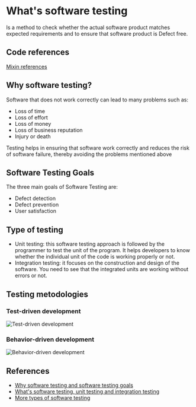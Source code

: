# What's software testing

Is a method to check whether the actual software product matches expected requirements and to ensure that software product is Defect free.

## Code references

[Mixin references](docs/testing/TESTING.md)

## Why software testing?

Software that does not work correctly can lead to many problems such as:

- Loss of time
- Loss of effort
- Loss of money
- Loss of business reputation
- Injury or death

Testing helps in ensuring that software work correctly and reduces the risk of software failure, thereby avoiding the problems mentioned above

## Software Testing Goals

The three main goals of Software Testing are:

- Defect detection
- Defect prevention
- User satisfaction

## Type of testing

- Unit testing: this software testing approach is followed by the programmer to test the unit of the program. It helps developers to know whether the individual unit of the code is working properly or not.
- Integration testing: it focuses on the construction and design of the software. You need to see that the integrated units are working without errors or not.

## Testing metodologies

### Test-driven development

![Test-driven development](https://www.xeridia.com/sites/default/files/contenidos/blog/test-driven-development.png "Test-driven development")

### Behavior-driven development

![Behavior-driven development](https://brainhub.eu/blog/wp-content/uploads/2019/03/behavior-driven-development-cycle-what-is-bdd.png "Behavior-driven development")

## References

- [Why software testing and software testing goals](https://softwaretestingfundamentals.com/)
- [What's software testing, unit testing and integration testing](https://www.guru99.com/software-testing-introduction-importance.html)
- [More types of software testing](https://www.360logica.com/blog/software-testing-fundamentals/)
